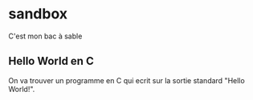 # sandbox
C'est mon bac à sable

## Hello World en C
On va trouver un programme en C qui ecrit sur la sortie standard "Hello World!".

